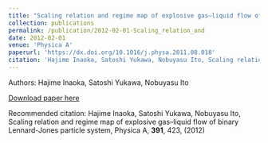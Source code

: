 ```yaml
---
title: "Scaling relation and regime map of explosive gas–liquid flow of binary Lennard-Jones particle system"
collection: publications
permalink: /publication/2012-02-01-Scaling_relation_and
date: 2012-02-01
venue: 'Physica A'
paperurl: 'https://dx.doi.org/10.1016/j.physa.2011.08.018'
citation: 'Hajime Inaoka, Satoshi Yukawa, Nobuyasu Ito, Scaling relation and regime map of explosive gas–liquid flow of binary Lennard-Jones particle system, Physica A, <b>391</b>, 423, (2012)'
---
```


Authors: Hajime Inaoka, Satoshi Yukawa, Nobuyasu Ito


<a href='https://dx.doi.org/10.1016/j.physa.2011.08.018'>Download paper here</a>

Recommended citation: Hajime Inaoka, Satoshi Yukawa, Nobuyasu Ito, Scaling relation and regime map of explosive gas–liquid flow of binary Lennard-Jones particle system, Physica A, <b>391</b>, 423, (2012)